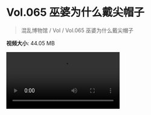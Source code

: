 # Vol.065 巫婆为什么戴尖帽子

> 混乱博物馆 / Vol / Vol.065 巫婆为什么戴尖帽子

**视频大小**: 44.05 MB

<div class="video"><video src="https://file.hsyhx.top/video/混乱博物馆/Vol/065.mp4" controls preload>🤔 您的浏览器不支持 video 标签</video></div>